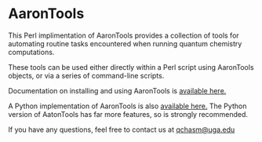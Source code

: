 # AaronTools
This Perl implimentation of AaronTools provides a collection of tools for automating routine tasks encountered when running quantum chemistry computations.

These tools can be used either directly within a Perl script using AaronTools objects, or via a series of command-line scripts. 

Documentation on installing and using AaronTools is <a href="https://github.com/QChASM/AaronTools/wiki">available here.</a>

A Python implementation of AaronTools is also <a href="https://github.com/QChASM/AaronTools.py">available here.</a>
The Python version of AatonTools has far more features, so is strongly recommended.

If you have any questions, feel free to contact us at qchasm@uga.edu
